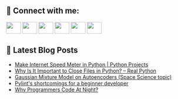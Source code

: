 ## 🔎 Connect with me:
[<img height="32" width="40" src="https://cdn.jsdelivr.net/npm/simple-icons@v5/icons/telegram.svg" />](https://t.me/bullbesh)
[<img height="32" width="40" src="https://cdn.jsdelivr.net/npm/simple-icons@v5/icons/vk.svg" />](https://vk.com/bullbesh)
[<img height="32" width="40" src="https://cdn.jsdelivr.net/npm/simple-icons@v5/icons/twitter.svg" />](https://twitter.com/bullbesh1)
[<img height="32" width="40" src="https://cdn.jsdelivr.net/npm/simple-icons@v5/icons/instagram.svg" />](https://www.instagram.com/bullbesh)
[<img height="32" width="40" src="https://cdn.jsdelivr.net/npm/simple-icons@v5/icons/reddit.svg" />](https://www.reddit.com/user/bullbesh)
[<img height="32" width="40" src="https://cdn.jsdelivr.net/npm/simple-icons@v5/icons/youtube.svg" />](https://www.youtube.com/channel/UCtfjRs6uzgq5mfm8S06WTcg)

## 📕 Latest Blog Posts
<!-- BLOG-POST-LIST:START -->
- [Make Internet Speed Meter in Python | Python Projects](https://www.reddit.com/r/Python/comments/ufezdi/make_internet_speed_meter_in_python_python/)
- [Why Is It Important to Close Files in Python? – Real Python](https://www.reddit.com/r/Python/comments/ufdi4w/why_is_it_important_to_close_files_in_python_real/)
- [Gaussian Mixture Model on Autoencoders &lpar;Space Science topic&rpar;](https://www.reddit.com/r/Python/comments/ufciyp/gaussian_mixture_model_on_autoencoders_space/)
- [Pylint&#39;s shortcomings for a beginner developer](https://www.reddit.com/r/Python/comments/ufbzna/pylints_shortcomings_for_a_beginner_developer/)
- [Why Programmers Code At Night?](https://www.reddit.com/r/Python/comments/ufbr89/why_programmers_code_at_night/)
<!-- BLOG-POST-LIST:END -->
